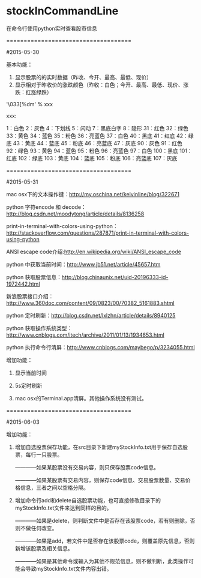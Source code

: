 # stockInCommandLine

在命令行使用python实时查看股市信息


====================================

#2015-05-30

基本功能：

1.	显示股票的的实时数据（昨收、今开、最高、最低、现价）
2.	显示相对于昨收价的涨跌颜色（昨收：白色；今开、最高、最低、现价、涨跌：红涨绿跌）


'\033[%dm' % xxx

xxx:

1：白色
2：灰色
4：下划线
5：闪动
7：黑底白字
8：隐形
31：红色
32：绿色
33：黄色
34：蓝色
35：粉色
36：亮蓝色
37：白色
40：黑底
41：红底
42：绿底
43：黄底
44：蓝底
45：粉底
46：亮蓝底
47：灰底
90：灰色
91：红色
92：绿色
93：黄色
94：蓝色
95：粉色
96：亮蓝色
97：白色
100：黑底
101：红底
102：绿底
103：黄底
104：蓝底
105：粉底
106：亮蓝底
107：灰底

====================================

#2015-05-31

mac osx下的文本操作键：http://my.oschina.net/kelvinline/blog/322671

python 字符encode 和 decode：http://blog.csdn.net/moodytong/article/details/8136258

print-in-terminal-with-colors-using-python：http://stackoverflow.com/questions/287871/print-in-terminal-with-colors-using-python

ANSI escape code介绍:http://en.wikipedia.org/wiki/ANSI_escape_code

python 中获取当前时间：http://www.jb51.net/article/45657.htm

python 获取股票信息：http://blog.chinaunix.net/uid-20196333-id-1972442.html

新浪股票接口介绍：http://www.360doc.com/content/09/0823/00/70382_5161883.shtml

python 定时刷新：http://blog.csdn.net/lxlzhn/article/details/8940125

python 获取操作系统类型：http://www.cnblogs.com/itech/archive/2011/01/13/1934653.html

python 执行命令行清屏：http://www.cnblogs.com/maybego/p/3234055.html

增加功能：

1. 显示当前时间

2. 5s定时刷新

3. mac osx的Terminal.app清屏。其他操作系统没有测试。

====================================

#2015-06-03

增加功能：

1. 增加自选股票保存功能，在src目录下新建myStockInfo.txt用于保存自选股票，每行一只股票。

	————如果某股票没有交易内容，则只保存股票code信息。
	
	————如果某股票有交易内容，则保存code信息、交易股票数量、交易价格信息，三者之间以空格分隔。
	
2. 增加命令行add和delete自选股票功能，也可直接修改目录下的myStockInfo.txt文件来达到同样的目的。

	————如果是delete，则判断文件中是否存在该股票code，若有则删除，否则不做任何改变。
	
	————如果是add，若文件中是否存在该股票code，则覆盖原先信息，否则新增该股票及相关信息。
	
	————如果是其他命令或输入为其他不规范信息，则不做判断，此类操作可能会导致myStockInfo.txt文件内容出错。
